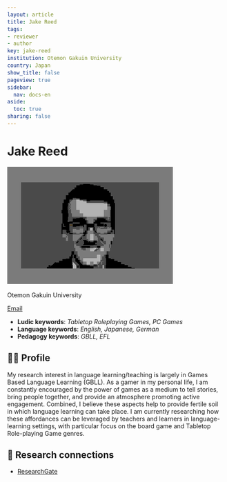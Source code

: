 ```yaml
---
layout: article
title: Jake Reed
tags:
- reviewer
- author
key: jake-reed
institution: Otemon Gakuin University
country: Japan
show_title: false
pageview: true
sidebar:
  nav: docs-en
aside:
  toc: true
sharing: false
---
```


# Jake Reed

<div class="card">
  <div class="card__image">
    <img class="image" src="/assets/images/jake-reed-petscii.png"/>
  </div>
</div>

Otemon Gakuin University


[Email](mailto:jake.reed0527@gmail.com)

- **Ludic keywords**: *Tabletop Roleplaying Games, PC Games*
- **Language keywords**: *English, Japanese, German*
- **Pedagogy keywords**: *GBLL, EFL*

<!--more-->

## 👨‍🏫 Profile

My research interest in language learning/teaching is largely in Games Based Language Learning (GBLL). As a gamer in my personal life, I am constantly encouraged by the power of games as a medium to tell stories, bring people together, and provide an atmosphere promoting active engagement. Combined, I believe these aspects help to provide fertile soil in which language learning can take place. I am currently researching how these affordances can be leveraged by teachers and learners in language-learning settings, with particular focus on the board game and Tabletop Role-playing Game genres.

## 🧪 Research connections

- [ResearchGate](https://www.researchgate.net/profile/Jacob-Reed-10/research)

